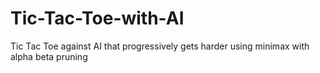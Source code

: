 # Tic-Tac-Toe-with-AI
Tic Tac Toe against AI that progressively gets harder using minimax with alpha beta pruning

